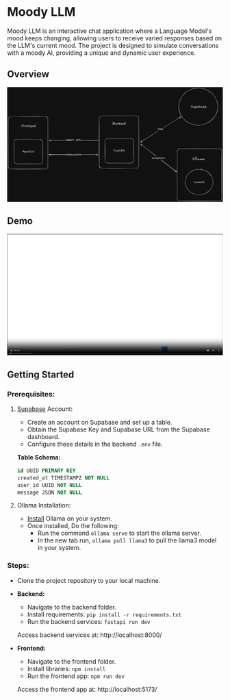 # Moody LLM

Moody LLM is an interactive chat application where a Language Model's mood keeps changing, allowing users to receive varied responses based on the LLM's current mood. The project is designed to simulate conversations with a moody AI, providing a unique and dynamic user experience.

## Overview

![](./assets/overview.png)

## Demo

[![](./assets/thumbnail.png)](https://ja3-projects.s3.ap-south-1.amazonaws.com/demo.mp4)

## Getting Started

### Prerequisites:

1. [Supabase](https://supabase.com/) Account:
    - Create an account on Supabase and set up a table.
    - Obtain the Supabase Key and Supabase URL from the Supabase dashboard.
    - Configure these details in the backend `.env` file.
    
    **Table Schema:**
    ```sql
    id UUID PRIMARY KEY
    created_at TIMESTAMPZ NOT NULL
    user_id UUID NOT NULL
    message JSON NOT NULL
    ```

2. Ollama Installation:
    - [Install](https://ollama.com/download) Ollama on your system.
    - Once installed, Do the following:
        * Run the command `ollama serve` to start the ollama server.
        * In the new tab run, `ollama pull llama3` to pull the llama3 model in your system.

### Steps:
- Clone the project repository to your local machine.
- **Backend:**
    - Navigate to the backend folder.
    - Install requirements: `pip install -r requirements.txt`
    - Run the backend services: `fastapi run dev`

    Access backend services at: http://localhost:8000/

- **Frontend:**
    - Navigate to the frontend folder.
    - Install libraries: `npm install`
    - Run the frontend app: `npm run dev`

    Access the frontend app at: http://localhost:5173/
